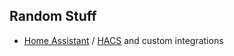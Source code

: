 ## Random Stuff

* [Home Assistant](https://www.home-assistant.io/) / [HACS](https://github.com/hacs) and custom integrations
